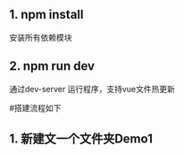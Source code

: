 
## 1. npm install
安装所有依赖模块
## 2. npm run dev
通过dev-server 运行程序，支持vue文件热更新

#搭建流程如下
## 1. 新建文一个文件夹Demo1
